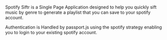 Spotify Siftr is a Single Page Application designed to help you quickly sift music by genre to generate a playlist that you can save to your spotify account.

Authentication is Handled by passport.js using the spotify strategy enabling you to login to your existing spotify account.